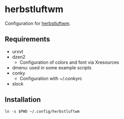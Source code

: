 # herbstluftwm

Configuration for [herbstluftwm](https://herbstluftwm.org).

## Requirements

* urxvt
* dzen2
    * Configuration of colors and font via Xresources
* dmenu: used in some example scripts
* conky
    * Configuration with ~/.conkyrc
* slock

## Installation

```
ln -s $PWD ~/.config/herbstluftwm
```
